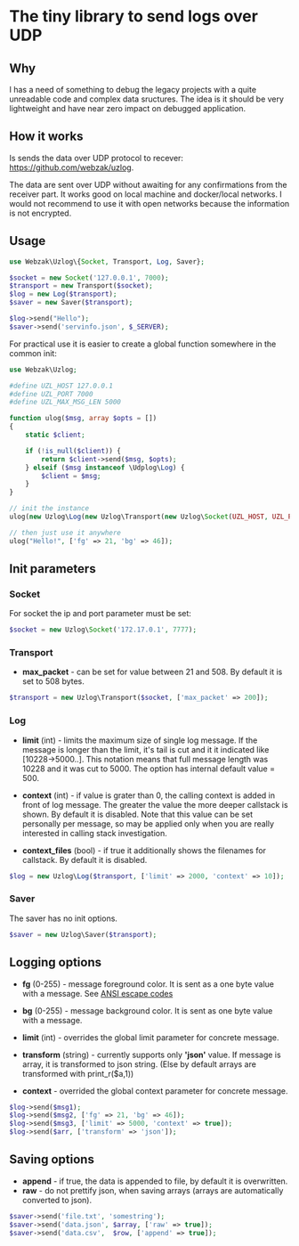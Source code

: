 # The tiny library to send logs over UDP


## Why

I has a need of something to debug the legacy projects with a quite unreadable code and complex data sructures. The idea is it should be very lightweight and have near zero impact on debugged application.


## How it works

Is sends the data over UDP protocol to recever: <https://github.com/webzak/uzlog>.

The data are sent over UDP without awaiting for any confirmations from the receiver part. It works good on local machine and docker/local networks. I would not recommend to use it with open networks because the information is not encrypted.


## Usage

```php
use Webzak\Uzlog\{Socket, Transport, Log, Saver};

$socket = new Socket('127.0.0.1', 7000);
$transport = new Transport($socket);
$log = new Log($transport);
$saver = new Saver($transport);

$log->send("Hello");
$saver->send('servinfo.json', $_SERVER);
```

For practical use it is easier to create a global function somewhere in the common init:

```php
use Webzak\Uzlog;

#define UZL_HOST 127.0.0.1
#define UZL_PORT 7000
#define UZL_MAX_MSG_LEN 5000

function ulog($msg, array $opts = [])
{
    static $client;

    if (!is_null($client)) {
        return $client->send($msg, $opts);
    } elseif ($msg instanceof \Udplog\Log) {
        $client = $msg;
    }
}

// init the instance
ulog(new Uzlog\Log(new Uzlog\Transport(new Uzlog\Socket(UZL_HOST, UZL_PORT), ['limit' => UZL_MAX_MSG_LEN]));

// then just use it anywhere
ulog("Hello!", ['fg' => 21, 'bg' => 46]);
```


## Init parameters


### Socket

For socket the ip and port parameter must be set:

```php
$socket = new Uzlog\Socket('172.17.0.1', 7777);
```


### Transport

-   **max\_packet** - can be set for value between 21 and 508. By default it is set to 508 bytes.

```php
$transport = new Uzlog\Transport($socket, ['max_packet' => 200]);
```


### Log

-   **limit** (int) - limits the maximum size of single log message. If the message is longer than the limit, it's tail is cut and it it indicated like [10228->5000..]. This notation means that full message length was 10228 and it was cut to 5000. The option has internal default value = 500.

-   **context** (int) - if value is grater than 0, the calling context is added in front of log message. The greater the value the more deeper callstack is shown. By default it is disabled. Note that this value can be set personally per message, so may be applied only when you are really interested in calling stack investigation.

-   **context\_files** (bool) - if true it additionally shows the filenames for callstack. By default it is disabled.

```php
$log = new Uzlog\Log($transport, ['limit' => 2000, 'context' => 10]);
```


### Saver

The saver has no init options.

```php
$saver = new Uzlog\Saver($transport);
```


## Logging options

-   **fg** (0-255) - message foreground color. It is sent as a one byte value with a message. See [ANSI escape codes](https://en.wikipedia.org/wiki/ANSI_escape_code#8-bit)

-   **bg** (0-255) - message background color. It is sent as one byte value with a message.

-   **limit** (int) - overrides the global limit parameter for concrete message.

-   **transform** (string) - currently supports only **'json'** value. If message is array, it is transformed to json string. (Else by default arrays are transformed with print\_r($a,1))

-   **context** - overrided the global context parameter for concrete message.

```php
$log->send($msg1);
$log->send($msg2, ['fg' => 21, 'bg' => 46]);
$log->send($msg3, ['limit' => 5000, 'context' => true]);
$log->send($arr, ['transform' => 'json']);
```


## Saving options

-   ****append**** - if true, the data is appended to file, by default it is overwritten.
-   ****raw**** - do not prettify json, when saving arrays (arrays are automatically converted to json).

```php
$saver->send('file.txt', 'somestring');
$saver->send('data.json', $array, ['raw' => true]);
$saver->send('data.csv',  $row, ['append' => true]);
```
